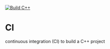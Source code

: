 [![Build C++](https://github.com/dbahlgit/CI/actions/workflows/action.yml/badge.svg)](https://github.com/dbahlgit/CI/actions/workflows/action.yml)
# CI
continuous integration (CI) to build a C++ project
